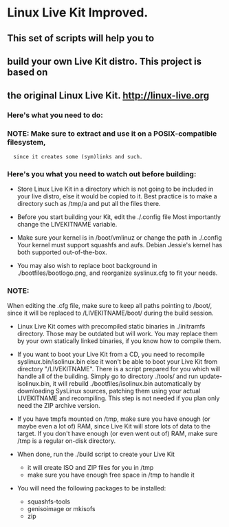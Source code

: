 # Linux Live Kit Improved.
## This set of scripts will help you to 
## build your own Live Kit distro. This project is based on 
## the original Linux Live Kit. <http://linux-live.org>

### Here's what you need to do:
### NOTE: Make sure to extract and use it on a POSIX-compatible filesystem,
      since it creates some (sym)links and such.

### Here's you what you need to watch out before building:
+ Store Linux Live Kit in a directory which is not going to be included
  in your live distro, else it would be copied to it. Best practice is to
  make a directory such as /tmp/a and put all the files there.

+ Before you start building your Kit, edit the ./.config file
  Most importantly change the LIVEKITNAME variable.

+ Make sure your kernel is in /boot/vmlinuz or change the path in ./.config
  Your kernel must support squashfs and aufs. 
  Debian Jessie's kernel has both supported out-of-the-box.

+ You may also wish to replace boot background in ./bootfiles/bootlogo.png, 
  and reorganize syslinux.cfg to fit your needs. 
### NOTE: 
  When editing the .cfg file, make sure to keep all paths pointing to /boot/, since 
  it will be replaced to /LIVEKITNAME/boot/ during the build session.

+ Linux Live Kit comes with precompiled static binaries in ./initramfs
  directory. Those may be outdated but will work. You may replace them
  by your own statically linked binaries, if you know how to compile them.

+ If you want to boot your Live Kit from a CD, you need to recompile
  syslinux.bin/isolinux.bin else it won't be able to boot your Live Kit 
  from directory "/LIVEKITNAME". There is a script prepared for you which 
  will handle all of the building. Simply go to directory ./tools/ and run 
  update-isolinux.bin, it will rebuild ./bootfiles/isolinux.bin automatically 
  by downloading SysLinux sources, patching them using your actual LIVEKITNAME and
  recompiling. This step is not needed if you plan only need the ZIP archive version.

+ If you have tmpfs mounted on /tmp, make sure you have enough (or maybe even 
  a lot of) RAM, since Live Kit will store lots of data to the target. 
  If you don't have enough (or even went out of) RAM, make sure 
  /tmp is a regular on-disk directory.

+ When done, run the ./build script to create your Live Kit
  - it will create ISO and ZIP files for you in /tmp
  - make sure you have enough free space in /tmp to handle it

+ You will need the following packages to be installed:
  - squashfs-tools
  - genisoimage or mkisofs
  - zip
